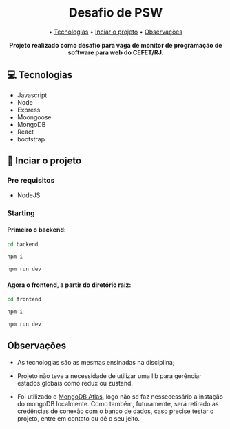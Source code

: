 <h1 align="center" style="font-weight: bold;">Desafio de PSW</h1>

<p align="center">
 • <a href="#tech">Tecnologias</a> •  
<a href="#started">Inciar o projeto</a> •  
<a href="#obs">Observações</a>
</p>

<p align="center">
    <b>Projeto realizado como desafio para vaga de monitor de programação de software para web do CEFET/RJ.</b>
</p>

<h2 id="tech">💻 Tecnologias</h2>

- Javascript
- Node
- Express
- Moongoose
- MongoDB
- React
- bootstrap

<h2 id="started">🚀 Inciar o projeto</h2>

<h3>Pre requisitos</h3>

- NodeJS

<h3>Starting</h3>

<h4> Primeiro o backend: </h4>

```bash
cd backend
```

```bash
npm i
```

```bash
npm run dev
```

<h4> Agora o frontend, a partir do diretório raiz: </h4>

```bash
cd frontend
```

```bash
npm i
```

```bash
npm run dev
```

<h2 id="obs">Observações</h2>

- As tecnologias são as mesmas ensinadas na disciplina;

- Projeto não teve a necessidade de utilizar uma lib para gerênciar estados globais como redux ou zustand.

- Foi utilizado o [MongoDB Atlas](https://www.mongodb.com/pt-br), logo não se faz nessecessário a instação do mongoDB localmente. Como também, futuramente, será retirado as credências de conexão com o banco de dados, caso precise testar o projeto, entre em contato ou dê o seu jeito.

